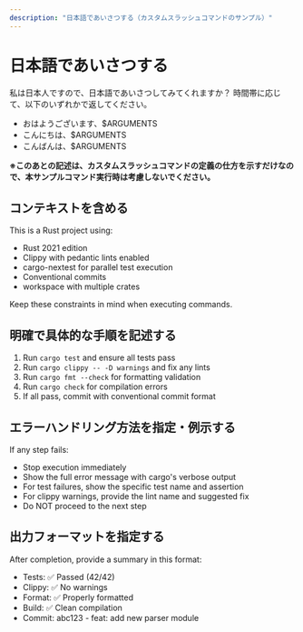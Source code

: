 ```yaml
---
description: "日本語であいさつする（カスタムスラッシュコマンドのサンプル）"
---
```


# 日本語であいさつする

私は日本人ですので、日本語であいさつしてみてくれますか？
時間帯に応じて、以下のいずれかで返してください。

- おはようございます、$ARGUMENTS
- こんにちは、$ARGUMENTS
- こんばんは、$ARGUMENTS

**※このあとの記述は、カスタムスラッシュコマンドの定義の仕方を示すだけなので、本サンプルコマンド実行時は考慮しないでください。**

## コンテキストを含める

This is a Rust project using:

- Rust 2021 edition
- Clippy with pedantic lints enabled
- cargo-nextest for parallel test execution
- Conventional commits
- workspace with multiple crates

Keep these constraints in mind when executing commands.

## 明確で具体的な手順を記述する

1. Run `cargo test` and ensure all tests pass
2. Run `cargo clippy -- -D warnings` and fix any lints
3. Run `cargo fmt --check` for formatting validation
4. Run `cargo check` for compilation errors
5. If all pass, commit with conventional commit format

## エラーハンドリング方法を指定・例示する

If any step fails:

- Stop execution immediately
- Show the full error message with cargo's verbose output
- For test failures, show the specific test name and assertion
- For clippy warnings, provide the lint name and suggested fix
- Do NOT proceed to the next step

## 出力フォーマットを指定する

After completion, provide a summary in this format:

- Tests: ✅ Passed (42/42)
- Clippy: ✅ No warnings
- Format: ✅ Properly formatted
- Build: ✅ Clean compilation
- Commit: abc123 - feat: add new parser module

